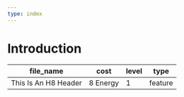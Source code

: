 ```yaml
---
type: index
---
```


# Introduction

| file_name            | cost     | level | type    |
| -------------------- | -------- | ----- | ------- |
| This Is An H8 Header | 8 Energy | 1     | feature |
